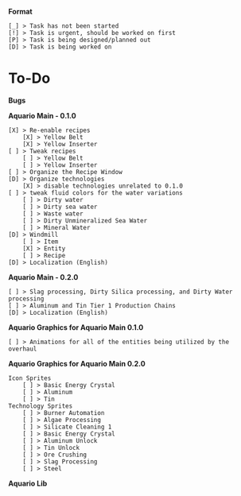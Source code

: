 **Format**
```
[_] > Task has not been started
[!] > Task is urgent, should be worked on first
[P] > Task is being designed/planned out
[D] > Task is being worked on
```

# To-Do
**Bugs**

**Aquario Main - 0.1.0**
```
[X] > Re-enable recipes
    [X] > Yellow Belt
    [X] > Yellow Inserter
[ ] > Tweak recipes
    [ ] > Yellow Belt
    [ ] > Yellow Inserter
[ ] > Organize the Recipe Window
[D] > Organize technologies
    [X] > disable technologies unrelated to 0.1.0
[ ] > tweak fluid colors for the water variations
    [ ] > Dirty water
    [ ] > Dirty sea water
    [ ] > Waste water
    [ ] > Dirty Unmineralized Sea Water
    [ ] > Mineral Water
[D] > Windmill
    [ ] > Item
    [X] > Entity
    [ ] > Recipe
[D] > Localization (English)
```

**Aquario Main - 0.2.0**
```
[ ] > Slag processing, Dirty Silica processing, and Dirty Water processing
[ ] > Aluminum and Tin Tier 1 Production Chains
[D] > Localization (English)
```

**Aquario Graphics for Aquario Main 0.1.0**
```
[ ] > Animations for all of the entities being utilized by the overhaul
```

**Aquario Graphics for Aquario Main 0.2.0**
```
Icon Sprites
    [ ] > Basic Energy Crystal
    [ ] > Aluminum
    [ ] > Tin
Technology Sprites
    [ ] > Burner Automation
    [ ] > Algae Processing
    [ ] > Silicate Cleaning 1
    [ ] > Basic Energy Crystal
    [ ] > Aluminum Unlock
    [ ] > Tin Unlock
    [ ] > Ore Crushing
    [ ] > Slag Processing
    [ ] > Steel
```

**Aquario Lib**
```
```